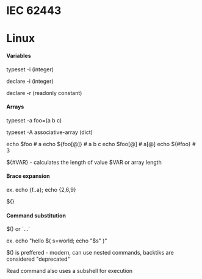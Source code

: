 # IEC 62443


# Linux

#### **Variables**

typeset -i (integer)

declare -i (integer)

declare -r (readonly constant)

#### **Arrays**

typeset -a foo=(a b c)

typeset -A associative-array (dict)

echo $foo
\# a
echo ${foo[@]}
\# a b c
echo $foo[@]
\# a[@]
echo ${#foo}
\# 3

${#VAR} - calculates the length of value $VAR or array length

#### **Brace expansion**

ex. echo {f..a}; echo {2,6,9}

${}

#### **Command substitution**

$() or \`...\` 

ex. echo "hello $( s=world; echo "$s" )"

$() is preffered - modern, can use nested commands, backtiks are considered "deprecated"

Read command also uses a subshell for execution
